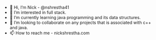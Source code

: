 - 👋 Hi, I’m Nick - @nshrestha41
- 👀 I’m interested in full stack.
- 🌱 I’m currently learning java programming and its data structures.
- 💞️ I’m looking to collaborate on any projects that is associated with c++ and java.
- 📫 How to reach me -  nickshrestha.com

<!---
nshrestha41/nshrestha41 is a ✨ special ✨ repository because its `README.md` (this file) appears on your GitHub profile.
You can click the Preview link to take a look at your changes.
--->
